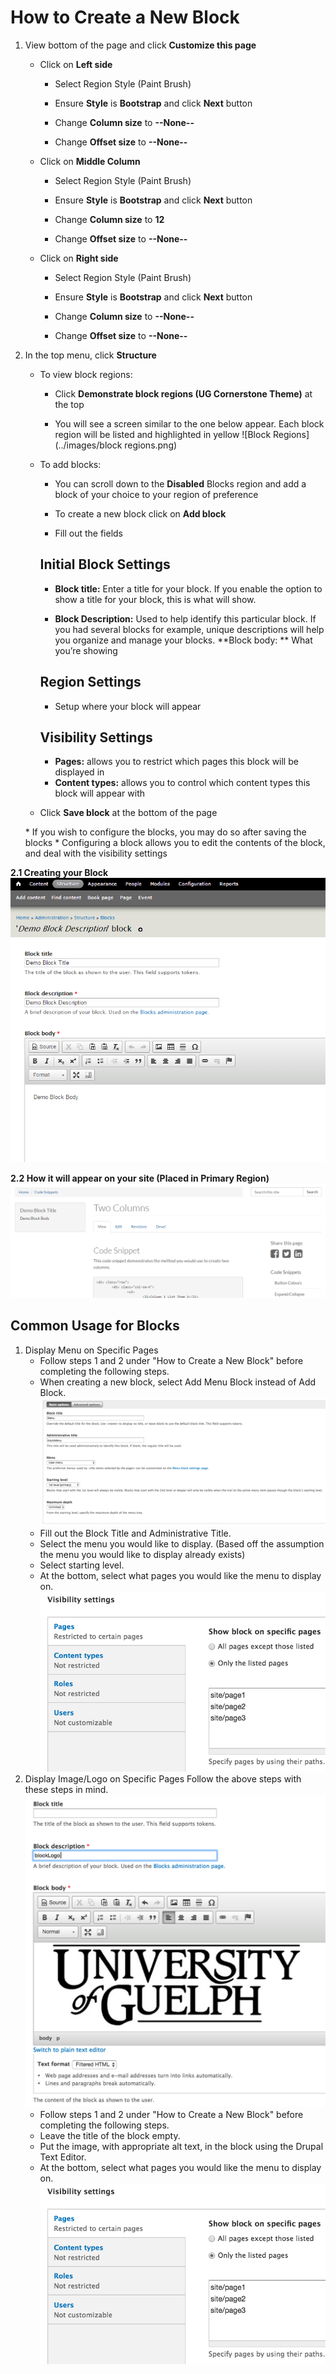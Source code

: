 # How to Create a New Block
1. View bottom of the page and click **Customize this page**

    * Click on **Left side**

        * Select Region Style (Paint Brush)

        * Ensure **Style** is **Bootstrap** and click **Next** button

        * Change **Column size** to **--None--**

        * Change **Offset size** to **--None--**

    * Click on **Middle Column**
        * Select Region Style (Paint Brush)

        * Ensure **Style** is **Bootstrap** and click **Next** button

        * Change **Column size** to **12**

        * Change **Offset size** to **--None--**
        
    * Click on **Right side**

        * Select Region Style (Paint Brush)

        * Ensure **Style** is **Bootstrap** and click **Next** button

        * Change **Column size** to **--None--**

        * Change **Offset size** to **--None--**

2. In the top menu, click **Structure**

    * To view block regions:

        * Click **Demonstrate block regions (UG Cornerstone Theme)** at the top

        * You will see a screen similar to the one below appear. Each block region will be listed and highlighted in yellow
        ![Block Regions](../images/block regions.png)

    * To add blocks:
    
        * You can scroll down to the **Disabled** Blocks region and add a block of your choice to your region of preference
    
        * To create a new block click on **Add block**
    
        * Fill out the fields

        ## Initial Block Settings
       * **Block title:** Enter a title for your block. If you enable the option to show a title for your block, this is what will show.
      
       * **Block Description:** Used to help identify this particular block. If you had several blocks for example, unique descriptions will help you organize and manage your blocks.
       **Block body: ** What you’re showing

        ## Region Settings  
       * Setup where your block will appear

        ## Visibility Settings
       * **Pages:** allows you to restrict which pages this block will be displayed in      
       * **Content types:** allows you to control which content types this block will appear with

    * Click **Save block** at the bottom of the page

    * If you wish to configure the blocks, you may do so after saving the blocks
        * Configuring a block allows you to edit the contents of the block, and deal with the visibility settings
      
**2.1 Creating your Block**
![Demo block being created](../images/createBlock.PNG)
    
**2.2 How it will appear on your site (Placed in Primary Region)**
![Demo block being created](../images/blockAppearance.PNG)

## Common Usage for Blocks
1. Display Menu on Specific Pages
   - Follow steps 1 and 2 under "How to Create a New Block" before completing the following steps.
   - When creating a new block, select Add Menu Block instead of Add Block.
   ![Demo block being created](../images/menuBlock.jpg)
   - Fill out the Block Title and Administrative Title.
   - Select the menu you would like to display. (Based off the assumption the menu you would like to display already exists)
   - Select starting level.
   - At the bottom, select what pages you would like the menu to display on.
   ![Demo block being created](../images/specificPage.jpg)
2. Display Image/Logo on Specific Pages
Follow the above steps with these steps in mind.
![Demo block being created](../images/logoBlock.jpg)
   - Follow steps 1 and 2 under "How to Create a New Block" before completing the following steps.
   - Leave the title of the block empty.
   - Put the image, with appropriate alt text, in the block using the Drupal Text Editor.
   - At the bottom, select what pages you would like the menu to display on.
   ![Demo block being created](../images/specificPage.jpg)
